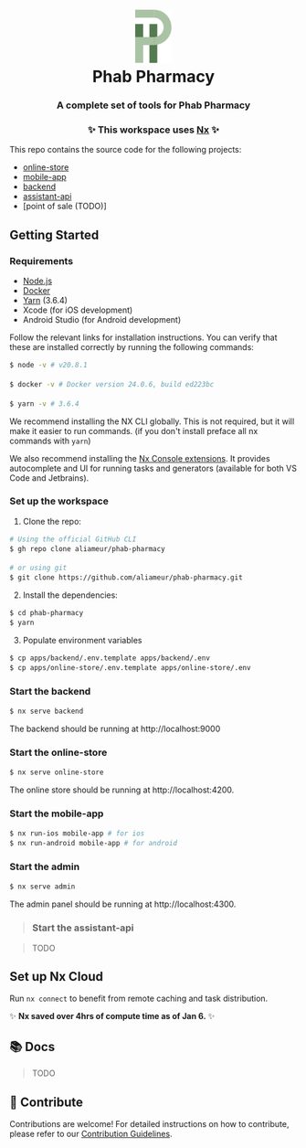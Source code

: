 <h1 align="center">
<img width="64" src="/assets/logo.svg" alt="Phab Pharmacy"/>
<br>
Phab Pharmacy
</h1>

<h3 align="center">A complete set of tools for Phab Pharmacy</h3>
<h3 align="center">✨ This workspace uses <a href="https://nx.dev">Nx</a> ✨</h3>

This repo contains the source code for the following projects:

- [online-store](https://github.com/aliameur/phab-pharmacy/tree/main/apps/online-store)
- [mobile-app](https://github.com/aliameur/phab-pharmacy/tree/main/apps/mobile-app)
- [backend](https://github.com/aliameur/phab-pharmacy/tree/main/apps/backend)
- [assistant-api](https://github.com/aliameur/phab-pharmacy/tree/main/apps/assistant)
- [point of sale (TODO)]

## Getting Started

### Requirements

- [Node.js](https://nodejs.org/en/download/)
- [Docker](https://docs.docker.com/install/)
- [Yarn](https://yarnpkg.com) (3.6.4)
- Xcode (for iOS development)
- Android Studio (for Android development)

Follow the relevant links for installation instructions. You can verify that these are installed correctly by running the following commands:

```bash
$ node -v # v20.8.1

$ docker -v # Docker version 24.0.6, build ed223bc

$ yarn -v # 3.6.4
```

We recommend installing the NX CLI globally. This is not required, but it will make it easier to run commands. (if you don't install preface all nx commands with `yarn`)

We also recommend installing the [Nx Console extensions](https://nx.dev/nx-console). It provides autocomplete and UI for running tasks and generators (available for both VS Code and Jetbrains).


### Set up the workspace


1. Clone the repo:
```bash
# Using the official GitHub CLI
$ gh repo clone aliameur/phab-pharmacy

# or using git
$ git clone https://github.com/aliameur/phab-pharmacy.git
```

2. Install the dependencies:
```bash
$ cd phab-pharmacy
$ yarn
```

3. Populate environment variables
```bash
$ cp apps/backend/.env.template apps/backend/.env
$ cp apps/online-store/.env.template apps/online-store/.env
```

### Start the backend

```bash
$ nx serve backend 
```
The backend should be running at http://localhost:9000  

### Start the online-store

```bash
$ nx serve online-store 
```
The online store should be running at http://localhost:4200.

### Start the mobile-app

```bash
$ nx run-ios mobile-app # for ios
$ nx run-android mobile-app # for android 
```

### Start the admin

```bash
$ nx serve admin 
```

The admin panel should be running at http://localhost:4300.

> ### Start the assistant-api

> TODO

## Set up Nx Cloud

Run `nx connect` to benefit from remote caching and task distribution. 

✨ **Nx saved over 4hrs of compute time as of Jan 6.** ✨


## 📚 Docs

> TODO

## 💎 Contribute

Contributions are welcome! For detailed instructions on how to contribute, please refer to our [Contribution Guidelines](CONTRIBUTING.md).
